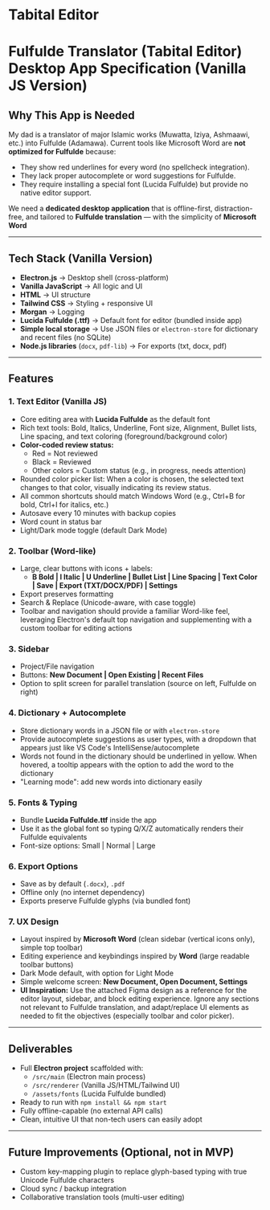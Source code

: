 # Tabital Editor

# Fulfulde Translator (Tabital Editor) Desktop App Specification (Vanilla JS Version)

## Why This App is Needed

My dad is a translator of major Islamic works (Muwatta, Iziya, Ashmaawi, etc.) into Fulfulde (Adamawa).
Current tools like Microsoft Word are **not optimized for Fulfulde** because:

- They show red underlines for every word (no spellcheck integration).
- They lack proper autocomplete or word suggestions for Fulfulde.
- They require installing a special font (Lucida Fulfulde) but provide no native editor support.

We need a **dedicated desktop application** that is offline-first, distraction-free, and tailored to **Fulfulde translation** — with the simplicity of **Microsoft Word**

---

## Tech Stack (Vanilla Version)

- **Electron.js** → Desktop shell (cross-platform)
- **Vanilla JavaScript** → All logic and UI
- **HTML** → UI structure
- **Tailwind CSS** → Styling + responsive UI
- **Morgan** → Logging
- **Lucida Fulfulde (.ttf)** → Default font for editor (bundled inside app)
- **Simple local storage** → Use JSON files or `electron-store` for dictionary and recent files (no SQLite)
- **Node.js libraries** (`docx`, `pdf-lib`) → For exports (txt, docx, pdf)

---

## Features


### 1. Text Editor (Vanilla JS)

- Core editing area with **Lucida Fulfulde** as the default font
- Rich text tools: Bold, Italics, Underline, Font size, Alignment, Bullet lists, Line spacing, and text coloring (foreground/background color)
- **Color-coded review status:**
  - Red = Not reviewed
  - Black = Reviewed
  - Other colors = Custom status (e.g., in progress, needs attention)
- Rounded color picker list: When a color is chosen, the selected text changes to that color, visually indicating its review status.
- All common shortcuts should match Windows Word (e.g., Ctrl+B for bold, Ctrl+I for italics, etc.)
- Autosave every 10 minutes with backup copies
- Word count in status bar
- Light/Dark mode toggle (default Dark Mode)

### 2. Toolbar (Word-like)

- Large, clear buttons with icons + labels:
  - **B Bold | I Italic | U Underline | Bullet List | Line Spacing | Text Color | Save | Export (TXT/DOCX/PDF) | Settings**
- Export preserves formatting
- Search & Replace (Unicode-aware, with case toggle)
- Toolbar and navigation should provide a familiar Word-like feel, leveraging Electron's default top navigation and supplementing with a custom toolbar for editing actions

### 3. Sidebar

- Project/File navigation
- Buttons: **New Document | Open Existing | Recent Files**
- Option to split screen for parallel translation (source on left, Fulfulde on right)

### 4. Dictionary + Autocomplete

- Store dictionary words in a JSON file or with `electron-store`
- Provide autocomplete suggestions as user types, with a dropdown that appears just like VS Code's IntelliSense/autocomplete
- Words not found in the dictionary should be underlined in yellow. When hovered, a tooltip appears with the option to add the word to the dictionary
- "Learning mode": add new words into dictionary easily

### 5. Fonts & Typing

- Bundle **Lucida Fulfulde.ttf** inside the app
- Use it as the global font so typing Q/X/Z automatically renders their Fulfulde equivalents
- Font-size options: Small | Normal | Large

### 6. Export Options

- Save as by default (`.docx`), `.pdf`
- Offline only (no internet dependency)
- Exports preserve Fulfulde glyphs (via bundled font)


### 7. UX Design

- Layout inspired by **Microsoft Word** (clean sidebar (vertical icons only), simple top toolbar)
- Editing experience and keybindings inspired by **Word** (large readable toolbar buttons)
- Dark Mode default, with option for Light Mode
- Simple welcome screen: **New Document, Open Document, Settings**
- **UI Inspiration:** Use the attached Figma design as a reference for the editor layout, sidebar, and block editing experience. Ignore any sections not relevant to Fulfulde translation, and adapt/replace UI elements as needed to fit the objectives (especially toolbar and color picker).

---

## Deliverables

- Full **Electron project** scaffolded with:
  - `/src/main` (Electron main process)
  - `/src/renderer` (Vanilla JS/HTML/Tailwind UI)
  - `/assets/fonts` (Lucida Fulfulde bundled)
- Ready to run with `npm install && npm start`
- Fully offline-capable (no external API calls)
- Clean, intuitive UI that non-tech users can easily adopt

---

## Future Improvements (Optional, not in MVP)

- Custom key-mapping plugin to replace glyph-based typing with true Unicode Fulfulde characters
- Cloud sync / backup integration
- Collaborative translation tools (multi-user editing)
